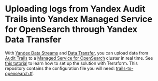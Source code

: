 # Uploading logs from Yandex Audit Trails into Yandex Managed Service for OpenSearch through Yandex Data Transfer

With [Yandex Data Streams](https://yandex.cloud/en/docs/data-streams/) and [Data Transfer](https://yandex.cloud/en/docs/data-transfer), you can upload data from [Audit Trails](https://yandex.cloud/en/docs/audit-trails) to a [Managed Service for OpenSearch](https://yandex.cloud/en/docs/managed-opensearch) cluster in real time. See [this tutorial](https://yandex.cloud/en/docs/managed-opensearch/tutorials/trails-to-opensearch) to learn how to set up the solution with Terraform. This repository contains the configuration file you will need: [trails-to-opensearch.tf](trails-to-opensearch.tf).
